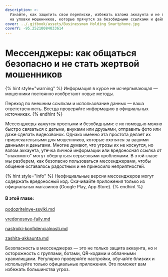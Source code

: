 ```yaml
---
description: >-
  Узнайте, как защитить свои переписки, избежать взлома аккаунта и не попасться
  на уловки мошенников, которые прячутся за безобидными ссылками и файлами.
cover: ../.gitbook/assets/Businessman Holding Smartphone.jpg
coverY: -95.25210084033614
---
```


# Мессенджеры: как общаться безопасно и не стать жертвой мошенников

{% hint style="warning" %}
Информация в курсе не исчерпывающая — мошенники постоянно изобретают новые методы.

Переход по внешним ссылкам и использование данных — ваша ответственность. Всегда проверяйте информацию в официальных источниках.
{% endhint %}

Мессенджеры кажутся простыми и безобидными: с их помощью можно быстро связаться с детьми, внуками или друзьями, отправить фото или даже сделать видеозвонок. Однако именно эта простота делает их привлекательными для мошенников, которые охотятся за вашими данными и деньгами. Многие думают, что угрозы их не коснутся, но взлом аккаунта, утечка личной информации или вредоносная ссылка от "знакомого" могут обернуться серьезными проблемами. В этой главе мы разберем, как безопасно пользоваться мессенджерами, чтобы общение оставалось радостным и не приносило неприятностей.

{% hint style="info" %}
Неофициальные версии мессенджеров могут содержать вредоносный код. Скачивайте приложения только из официальных магазинов (Google Play, App Store).
{% endhint %}

#### В этой главе:

[podozritelnye-ssylki.md](podozritelnye-ssylki.md "mention")

[vredonosnye-faily.md](vredonosnye-faily.md "mention")

[nastroiki-konfidencialnosti.md](nastroiki-konfidencialnosti.md "mention")

[zashita-akkaunta.md](zashita-akkaunta.md "mention")

Безопасность в мессенджерах — это не только защита аккаунта, но и осторожность с группами, ботами, QR-кодами и облачными хранилищами. Регулярно проверяйте настройки, обучайте близких и используйте только официальные приложения. Это поможет вам избежать большинства угроз.&#x20;
